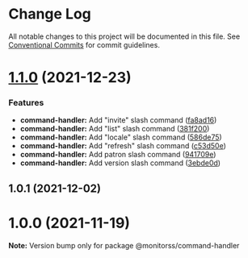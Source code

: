 # Change Log

All notable changes to this project will be documented in this file.
See [Conventional Commits](https://conventionalcommits.org) for commit guidelines.

# [1.1.0](https://github.com/MonitoRSS/commmand-handler/compare/@monitorss/command-handler@1.0.3...@monitorss/command-handler@1.1.0) (2021-12-23)


### Features

* **command-handler:** Add "invite" slash command ([fa8ad16](https://github.com/MonitoRSS/commmand-handler/commit/fa8ad16f57d70a44870350c0f563091b640b85aa))
* **command-handler:** Add "list" slash command ([381f200](https://github.com/MonitoRSS/commmand-handler/commit/381f2009ea8ecf5e53e807afe1e003443c53fb99))
* **command-handler:** Add "locale" slash command ([586de75](https://github.com/MonitoRSS/commmand-handler/commit/586de753aa79b3ebacf342b4378d5fab9adab7a9))
* **command-handler:** Add "refresh" slash command ([c53d50e](https://github.com/MonitoRSS/commmand-handler/commit/c53d50ec4edaacd8118073be1eefc9100c141f8b))
* **command-handler:** Add patron slash command ([941709e](https://github.com/MonitoRSS/commmand-handler/commit/941709efc57ffe65921c6aebc1d42985c2fa1510))
* **command-handler:** Add version slash command ([3ebde0d](https://github.com/MonitoRSS/commmand-handler/commit/3ebde0dfa037735db984f48826ddb204266eacd6))






## 1.0.1 (2021-12-02)



# 1.0.0 (2021-11-19)

**Note:** Version bump only for package @monitorss/command-handler
